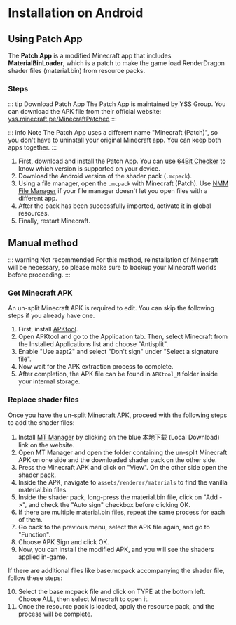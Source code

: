 # Installation on Android

## Using Patch App

The **Patch App** is a modified Minecraft app that includes **MaterialBinLoader**, which is a patch to make the game load RenderDragon shader files (material.bin) from resource packs. 

<YTEmbed url="https://www.youtube.com/embed/Q-PuE4peMHc?si=zA74SHAEHFmAMQLQ&start=110" aspect="2.32"/>

### Steps 

::: tip Download Patch App
The Patch App is maintained by YSS Group. You can download the APK file from their official website: [yss.minecraft.pe/MinecraftPatched](https://yss.minecraft.pe/en/MinecraftPatched/)
:::

::: info Note
The Patch App uses a different name "Minecraft (Patch)", so you don't have to uninstall your original Minecraft app. You can keep both apps together.
:::

1. First, download and install the Patch App. You can use [64Bit Checker](https://play.google.com/store/apps/details?id=com.danielpolish.a64bitchecker) to know which version is supported on your device.
2. Download the Android version of the shader pack (`.mcpack`).
3. Using a file manager, open the `.mcpack` with Minecraft (Patch). Use [NMM File Manager](https://play.google.com/store/apps/details?id=in.mfile) if your file manager doesn't let you open files with a different app.
4. After the pack has been successfully imported, activate it in global resources.
5. Finally, restart Minecraft.

## Manual method

::: warning Not recommended
For this method, reinstallation of Minecraft will be necessary, so please make sure to backup your Minecraft worlds before proceeding.
:::

<YTEmbed url="https://www.youtube.com/embed/MYlnjqnFBgw?si=ZPu3BMmGxzHDME25" aspect="2.2"/>

### Get Minecraft APK

An un-split Minecraft APK is required to edit. You can skip the following steps if you already have one.
1. First, install [APKtool](https://maximoff.su/apktool/?lang=en).
2. Open APKtool and go to the Application tab. Then, select Minecraft from the Installed Applications list and choose "Antisplit".
3. Enable "Use aapt2" and select "Don't sign" under "Select a signature file".
4. Now wait for the APK extraction process to complete.
5. After completion, the APK file can be found in `APKtool_M` folder inside your internal storage.

### Replace shader files
Once you have the un-split Minecraft APK, proceed with the following steps to add the shader files:

1. Install [MT Manager](https://mt2.cn/download) by clicking on the blue 本地下载 (Local Download) link on the website.
2. Open MT Manager and open the folder containing the un-split Minecraft APK on one side and the downloaded shader pack on the other side.
3. Press the Minecraft APK and click on "View". On the other side open the shader pack.
4. Inside the APK, navigate to `assets/renderer/materials` to find the vanilla material.bin files.
5. Inside the shader pack, long-press the material.bin file, click on "Add ->", and check the "Auto sign" checkbox before clicking OK.
6. If there are multiple material.bin files, repeat the same process for each of them.
7. Go back to the previous menu, select the APK file again, and go to "Function".
8. Choose APK Sign and click OK.
9. Now, you can install the modified APK, and you will see the shaders applied in-game.

If there are additional files like base.mcpack accompanying the shader file, follow these steps:

10. Select the base.mcpack file and click on TYPE at the bottom left. Choose ALL, then select Minecraft to open it.
11. Once the resource pack is loaded, apply the resource pack, and the process will be complete.
